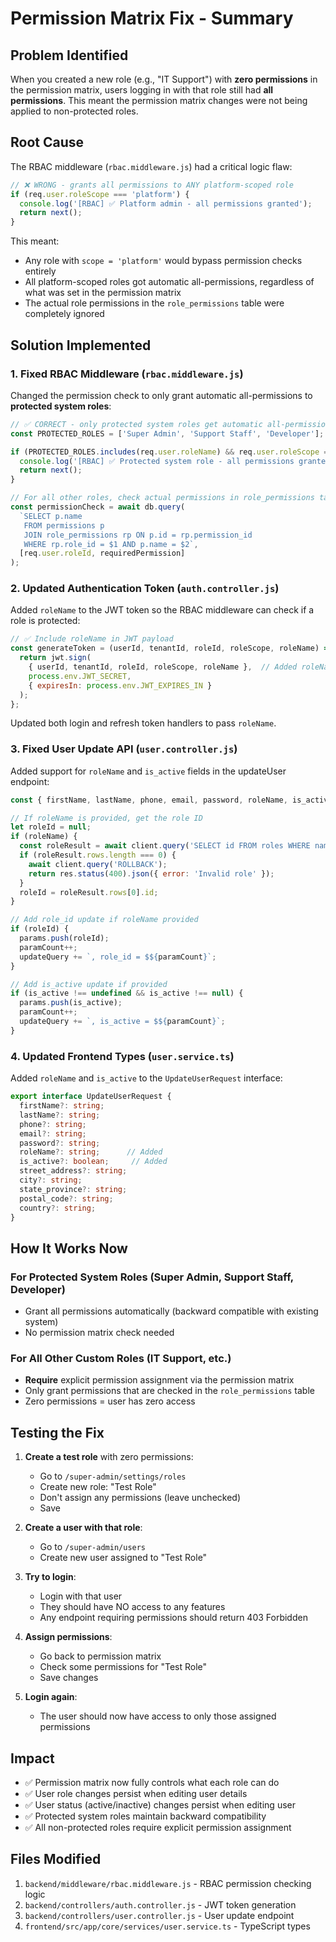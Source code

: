 # Permission Matrix Fix - Summary

## Problem Identified

When you created a new role (e.g., "IT Support") with **zero permissions** in the permission matrix, users logging in with that role still had **all permissions**. This meant the permission matrix changes were not being applied to non-protected roles.

## Root Cause

The RBAC middleware (`rbac.middleware.js`) had a critical logic flaw:

```javascript
// ❌ WRONG - grants all permissions to ANY platform-scoped role
if (req.user.roleScope === 'platform') {
  console.log('[RBAC] ✅ Platform admin - all permissions granted');
  return next();
}
```

This meant:
- Any role with `scope = 'platform'` would bypass permission checks entirely
- All platform-scoped roles got automatic all-permissions, regardless of what was set in the permission matrix
- The actual role permissions in the `role_permissions` table were completely ignored

## Solution Implemented

### 1. Fixed RBAC Middleware (`rbac.middleware.js`)

Changed the permission check to only grant automatic all-permissions to **protected system roles**:

```javascript
// ✅ CORRECT - only protected system roles get automatic all-permissions
const PROTECTED_ROLES = ['Super Admin', 'Support Staff', 'Developer'];

if (PROTECTED_ROLES.includes(req.user.roleName) && req.user.roleScope === 'platform') {
  console.log('[RBAC] ✅ Protected system role - all permissions granted');
  return next();
}

// For all other roles, check actual permissions in role_permissions table
const permissionCheck = await db.query(
  `SELECT p.name 
   FROM permissions p
   JOIN role_permissions rp ON p.id = rp.permission_id
   WHERE rp.role_id = $1 AND p.name = $2`,
  [req.user.roleId, requiredPermission]
);
```

### 2. Updated Authentication Token (`auth.controller.js`)

Added `roleName` to the JWT token so the RBAC middleware can check if a role is protected:

```javascript
// ✅ Include roleName in JWT payload
const generateToken = (userId, tenantId, roleId, roleScope, roleName) => {
  return jwt.sign(
    { userId, tenantId, roleId, roleScope, roleName },  // Added roleName
    process.env.JWT_SECRET,
    { expiresIn: process.env.JWT_EXPIRES_IN }
  );
};
```

Updated both login and refresh token handlers to pass `roleName`.

### 3. Fixed User Update API (`user.controller.js`)

Added support for `roleName` and `is_active` fields in the updateUser endpoint:

```javascript
const { firstName, lastName, phone, email, password, roleName, is_active, ... } = req.body;

// If roleName is provided, get the role ID
let roleId = null;
if (roleName) {
  const roleResult = await client.query('SELECT id FROM roles WHERE name = $1', [roleName]);
  if (roleResult.rows.length === 0) {
    await client.query('ROLLBACK');
    return res.status(400).json({ error: 'Invalid role' });
  }
  roleId = roleResult.rows[0].id;
}

// Add role_id update if roleName provided
if (roleId) {
  params.push(roleId);
  paramCount++;
  updateQuery += `, role_id = $${paramCount}`;
}

// Add is_active update if provided
if (is_active !== undefined && is_active !== null) {
  params.push(is_active);
  paramCount++;
  updateQuery += `, is_active = $${paramCount}`;
}
```

### 4. Updated Frontend Types (`user.service.ts`)

Added `roleName` and `is_active` to the `UpdateUserRequest` interface:

```typescript
export interface UpdateUserRequest {
  firstName?: string;
  lastName?: string;
  phone?: string;
  email?: string;
  password?: string;
  roleName?: string;      // Added
  is_active?: boolean;     // Added
  street_address?: string;
  city?: string;
  state_province?: string;
  postal_code?: string;
  country?: string;
}
```

## How It Works Now

### For Protected System Roles (Super Admin, Support Staff, Developer)
- Grant all permissions automatically (backward compatible with existing system)
- No permission matrix check needed

### For All Other Custom Roles (IT Support, etc.)
- **Require** explicit permission assignment via the permission matrix
- Only grant permissions that are checked in the `role_permissions` table
- Zero permissions = user has zero access

## Testing the Fix

1. **Create a test role** with zero permissions:
   - Go to `/super-admin/settings/roles`
   - Create new role: "Test Role"
   - Don't assign any permissions (leave unchecked)
   - Save

2. **Create a user with that role**:
   - Go to `/super-admin/users`
   - Create new user assigned to "Test Role"

3. **Try to login**:
   - Login with that user
   - They should have NO access to any features
   - Any endpoint requiring permissions should return 403 Forbidden

4. **Assign permissions**:
   - Go back to permission matrix
   - Check some permissions for "Test Role"
   - Save changes

5. **Login again**:
   - The user should now have access to only those assigned permissions

## Impact

- ✅ Permission matrix now fully controls what each role can do
- ✅ User role changes persist when editing user details
- ✅ User status (active/inactive) changes persist when editing user
- ✅ Protected system roles maintain backward compatibility
- ✅ All non-protected roles require explicit permission assignment

## Files Modified

1. `backend/middleware/rbac.middleware.js` - RBAC permission checking logic
2. `backend/controllers/auth.controller.js` - JWT token generation
3. `backend/controllers/user.controller.js` - User update endpoint
4. `frontend/src/app/core/services/user.service.ts` - TypeScript types
